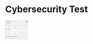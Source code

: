 # Cybersecurity Test

<img src="https://github.com/davld7/CybersecurityTest/blob/main/screenshot.png?raw=true" alt="Screenshot" width="70"/>